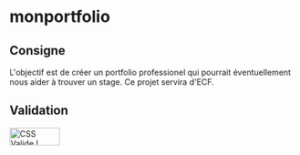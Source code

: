 # monportfolio

## Consigne

L'objectif est de créer un portfolio professionel qui pourrait éventuellement nous aider à trouver un stage.
Ce projet servira d'ECF.

## Validation

<p>
    <a href="http://jigsaw.w3.org/css-validator/check/referer">
        <img style="border:0;width:88px;height:31px"
            src="http://jigsaw.w3.org/css-validator/images/vcss"
            alt="CSS Valide !" />
    </a>
</p>
      
